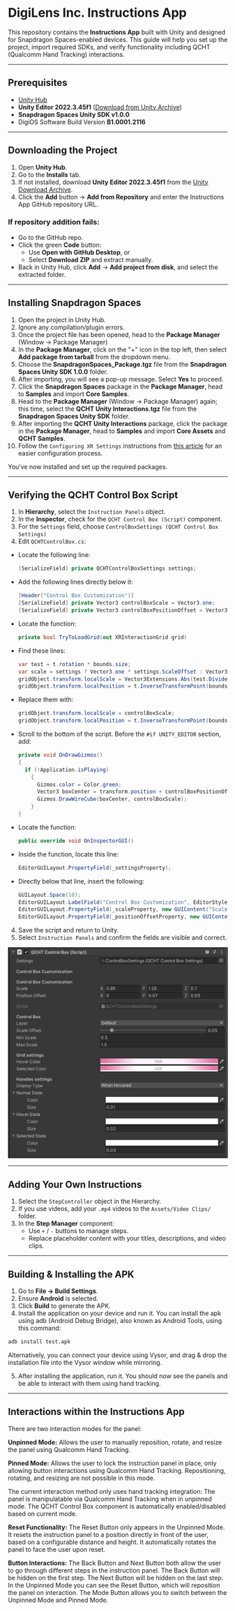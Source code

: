 # DigiLens Inc. Instructions App

This repository contains the **Instructions App** built with Unity and designed for Snapdragon Spaces-enabled devices. This guide will help you set up the project, import required SDKs, and verify functionality including QCHT (Qualcomm Hand Tracking) interactions.

---

## Prerequisites

- [Unity Hub](https://unity.com/download)
- **Unity Editor 2022.3.45f1** ([Download from Unity Archive](https://unity.com/releases/editor/archive))
- **Snapdragon Spaces Unity SDK v1.0.0**
- DigiOS Software Build Version **B1.0001.2116**

---

## Downloading the Project

1. Open **Unity Hub**.
2. Go to the **Installs** tab.
3. If not installed, download **Unity Editor 2022.3.45f1** from the [Unity Download Archive](https://unity.com/releases/editor/archive).
4. Click the **Add** button → **Add from Repository** and enter the Instructions App GitHub repository URL.

### If repository addition fails:

- Go to the GitHub repo.
- Click the green **Code** button:
  - Use **Open with GitHub Desktop**, or
  - Select **Download ZIP** and extract manually.
- Back in Unity Hub, click **Add** → **Add project from disk**, and select the extracted folder.

---

## Installing Snapdragon Spaces

1. Open the project in Unity Hub.
2. Ignore any compilation/plugin errors.
3. Once the project file has been opened, head to the **Package Manager** (Window → Package Manager)
4. In the **Package Manager**, click on the "+" icon in the top left, then select **Add package from tarball** from the dropdown menu.
5. Choose the **SnapdragonSpaces_Package.tgz** file from the **Snapdragon Spaces Unity SDK 1.0.0** folder.
6. After importing, you will see a pop-up message. Select **Yes** to proceed.
7. Click the **Snapdragon Spaces** package in the **Package Manager**, head to **Samples** and import **Core Samples**.
8. Head to the **Package Manager** (Window → Package Manager) again; this time, select the **QCHT Unity Interactions.tgz** file from the **Snapdragon Spaces Unity SDK** folder.
9. After importing the **QCHT Unity Interactions** package, click the package in the **Package Manager**, head to **Samples** and import **Core Assets** and **QCHT Samples**.
10. Follow the `Configuring XR Settings` instructions from [this article](https://developer.digilens.com/hc/en-us/articles/36241428293659-Developing-for-Snapdragon-Spaces-1-0-1#h_01JF93CTK84V4FPSYS8Y8QEB31) for an easier configuration process.

You’ve now installed and set up the required packages.

---

## Verifying the QCHT Control Box Script

1. In **Hierarchy**, select the `Instruction Panels` object.
2. In the **Inspector**, check for the `QCHT Control Box (Script)` component.
3. For the `Settings` field, choose `ControlBoxSettings (QCHT Control Box Settings)`
4. Edit `QCHTControlBox.cs`:
  - Locate the following line:

    ```csharp
    [SerializeField] private QCHTControlBoxSettings settings;
    ```

  - Add the following lines directly below it:

    ```csharp
    [Header("Control Box Customization")]
    [SerializeField] private Vector3 controlBoxScale = Vector3.one;
    [SerializeField] private Vector3 controlBoxPositionOffset = Vector3.zero;
    ```

  - Locate the function:

    ```csharp
    private bool TryToLoadGrid(out XRInteractionGrid grid)
    ```

  - Find these lines:

    ```csharp
    var test = t.rotation * bounds.size;
    var scale = settings ? Vector3.one * settings.ScaleOffset : Vector3.one;
    gridObject.transform.localScale = Vector3Extensions.Abs(test.Divide(t.lossyScale)) + scale;
    gridObject.transform.localPosition = t.InverseTransformPoint(bounds.center);
    ```

  - Replace them with:

    ```csharp
    gridObject.transform.localScale = controlBoxScale;
    gridObject.transform.localPosition = t.InverseTransformPoint(bounds.center) + controlBoxPositionOffset;
    ```

  - Scroll to the bottom of the script. Before the `#if UNITY_EDITOR` section, add:
 
    ```csharp
    private void OnDrawGizmos()
    {
      if (!Application.isPlaying)
        {
          Gizmos.color = Color.green;
          Vector3 boxCenter = transform.position + controlBoxPositionOffset;
          Gizmos.DrawWireCube(boxCenter, controlBoxScale);
        }
    }
    ```
    
  - Locate the function:
 
    ```csharp
    public override void OnInspectorGUI()
    ```

  - Inside the function, locate this line:
 
    ```csharp
    EditorGUILayout.PropertyField(_settingsProperty);
    ```

  - Directly below that line, insert the following:
 
    ```csharp
    GUILayout.Space(10);
    EditorGUILayout.LabelField("Control Box Customization", EditorStyles.boldLabel);
    EditorGUILayout.PropertyField(_scaleProperty, new GUIContent("Scale"));
    EditorGUILayout.PropertyField(_positionOffsetProperty, new GUIContent("Position Offset"));
    ```
4. Save the script and return to Unity.
5. Select `Instruction Panels` and confirm the fields are visible and correct.

![Instructions App Preview](Assets/Repository/repo_image.png)

---

## Adding Your Own Instructions

1. Select the `StepController` object in the Hierarchy.
2. If you use videos, add your `.mp4` videos to the `Assets/Video Clips/` folder.
3. In the **Step Manager** component:
   - Use `+` / `-` buttons to manage steps.
   - Replace placeholder content with your titles, descriptions, and video clips.

---

## Building & Installing the APK

1. Go to **File → Build Settings**.
2. Ensure **Android** is selected.
3. Click **Build** to generate the APK.
4. Install the application on your device and run it. You can install the apk using adb (Android Debug Bridge), also known as Android Tools, using this command:
  ```bash
  adb install test.apk
  ```
  Alternatively, you can connect your device using Vysor, and drag & drop the installation file into the Vysor window while mirroring.
  
5. After installing the application, run it. You should now see the panels and be able to interact with them using hand tracking.

---

## Interactions within the Instructions App

There are two interaction modes for the panel:

**Unpinned Mode:** Allows the user to manually reposition, rotate, and resize the panel using Qualcomm Hand Tracking.

**Pinned Mode:** Allows the user to lock the instruction panel in place, only allowing button interactions using Qualcomm Hand Tracking. Repositioning, rotating, and resizing are not possible in this mode.

The current interaction method only uses hand tracking integration:
The panel is manipulatable via Qualcomm Hand Tracking when in unpinned mode.
The QCHT Control Box component is automatically enabled/disabled based on current mode.

**Reset Functionality:**
The Reset Button only appears in the Unpinned Mode. It resets the instruction panel to a position directly in front of the user, based on a configurable distance and height. It automatically rotates the panel to face the user upon reset.

**Button Interactions:**
The Back Button and Next Button both allow the user to go through different steps in the instruction panel. The Back Button will be hidden on the first step. The Next Button will be hidden on the last step.
In the Unpinned Mode you can see the Reset Button, which will reposition the panel on interaction.
The Mode Button allows you to switch between the Unpinned Mode and Pinned Mode.

